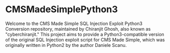 # CMSMadeSimplePython3
Welcome to the CMS Made Simple SQL Injection Exploit Python3 Conversion repository, maintained by Chiranjit Ghosh, also known as "cyberchiranjit." This project aims to provide a Python3-compatible version of the original SQL Injection exploit script for CMS Made Simple, which was originally written in Python2 by the author Daniele Scanu.
